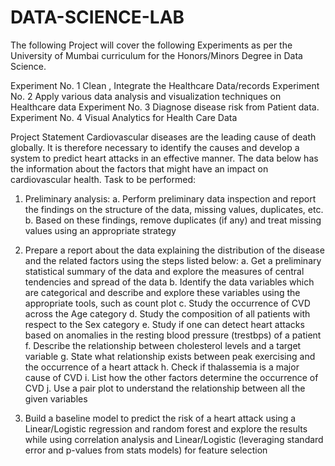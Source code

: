 # DATA-SCIENCE-LAB

The following Project will cover the following Experiments as per the
University of Mumbai curriculum for the Honors/Minors Degree in Data
Science.

Experiment No. 1
Clean , Integrate the Healthcare Data/records
Experiment No. 2
Apply various data analysis and visualization techniques on Healthcare data
Experiment No. 3
Diagnose disease risk from Patient data.
Experiment No. 4
Visual Analytics for Health Care Data

Project Statement
Cardiovascular diseases are the leading cause of death globally. It is therefore necessary to identify
the causes and develop a system to predict heart attacks in an effective manner. The data below has
the information about the factors that might have an impact on cardiovascular health.
Task to be performed:
1. Preliminary analysis:
a. Perform preliminary data inspection and report the findings on the structure of the
data, missing values, duplicates, etc.
b. Based on these findings, remove duplicates (if any) and treat missing values using an
appropriate strategy

2. Prepare a report about the data explaining the distribution of the disease and the related
factors using the steps listed below:
a. Get a preliminary statistical summary of the data and explore the measures of central
tendencies and spread of the data
b. Identify the data variables which are categorical and describe and explore these
variables using the appropriate tools, such as count plot
c. Study the occurrence of CVD across the Age category
d. Study the composition of all patients with respect to the Sex category
e. Study if one can detect heart attacks based on anomalies in the resting blood pressure
(trestbps) of a patient
f. Describe the relationship between cholesterol levels and a target variable
g. State what relationship exists between peak exercising and the occurrence of a heart
attack
h. Check if thalassemia is a major cause of CVD
i. List how the other factors determine the occurrence of CVD
j. Use a pair plot to understand the relationship between all the given variables
3. Build a baseline model to predict the risk of a heart attack using a Linear/Logistic regression
and random forest and explore the results while using correlation analysis and
Linear/Logistic (leveraging standard error and p-values from stats models) for feature
selection
